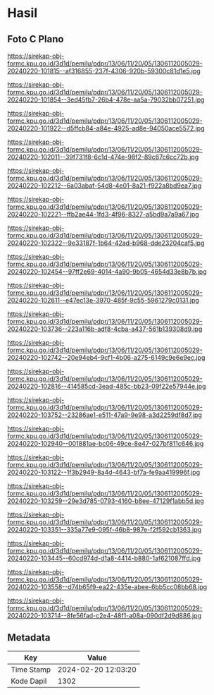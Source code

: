 # Hasil

## Foto C Plano

https://sirekap-obj-formc.kpu.go.id/3d1d/pemilu/pdpr/13/06/11/20/05/1306112005029-20240220-101815--af316855-237f-4306-920b-59300c81d1e5.jpg

https://sirekap-obj-formc.kpu.go.id/3d1d/pemilu/pdpr/13/06/11/20/05/1306112005029-20240220-101854--3ed45fb7-26b4-478e-aa5a-79032bb07251.jpg

https://sirekap-obj-formc.kpu.go.id/3d1d/pemilu/pdpr/13/06/11/20/05/1306112005029-20240220-101922--d5ffcb84-a84e-4925-ad8e-94050ace5572.jpg

https://sirekap-obj-formc.kpu.go.id/3d1d/pemilu/pdpr/13/06/11/20/05/1306112005029-20240220-102011--39f731f8-6c1d-474e-98f2-89c67c6cc72b.jpg

https://sirekap-obj-formc.kpu.go.id/3d1d/pemilu/pdpr/13/06/11/20/05/1306112005029-20240220-102212--6a03abaf-54d8-4e01-8a21-f922a8bd9ea7.jpg

https://sirekap-obj-formc.kpu.go.id/3d1d/pemilu/pdpr/13/06/11/20/05/1306112005029-20240220-102221--ffb2ae44-1fd3-4f96-8327-a5bd9a7a9a67.jpg

https://sirekap-obj-formc.kpu.go.id/3d1d/pemilu/pdpr/13/06/11/20/05/1306112005029-20240220-102322--9e33187f-1b64-42ad-b968-dde23204caf5.jpg

https://sirekap-obj-formc.kpu.go.id/3d1d/pemilu/pdpr/13/06/11/20/05/1306112005029-20240220-102454--97ff2e69-4014-4a90-9b05-4654d33e8b7b.jpg

https://sirekap-obj-formc.kpu.go.id/3d1d/pemilu/pdpr/13/06/11/20/05/1306112005029-20240220-102611--e47ec13e-3970-485f-9c55-5961279c0131.jpg

https://sirekap-obj-formc.kpu.go.id/3d1d/pemilu/pdpr/13/06/11/20/05/1306112005029-20240220-103736--223a116b-adf8-4cba-a437-561b139308d9.jpg

https://sirekap-obj-formc.kpu.go.id/3d1d/pemilu/pdpr/13/06/11/20/05/1306112005029-20240220-102742--20e94eb4-9cf1-4b06-a275-6149c9e6e9ec.jpg

https://sirekap-obj-formc.kpu.go.id/3d1d/pemilu/pdpr/13/06/11/20/05/1306112005029-20240220-102816--414585cd-3ead-485c-bb23-09f22e57944e.jpg

https://sirekap-obj-formc.kpu.go.id/3d1d/pemilu/pdpr/13/06/11/20/05/1306112005029-20240220-103752--23286ae1-e511-47a9-9e98-a3d2259df8d7.jpg

https://sirekap-obj-formc.kpu.go.id/3d1d/pemilu/pdpr/13/06/11/20/05/1306112005029-20240220-102940--001881ae-bc06-49ce-8e47-027bf811c646.jpg

https://sirekap-obj-formc.kpu.go.id/3d1d/pemilu/pdpr/13/06/11/20/05/1306112005029-20240220-103122--1f3b2949-8a4d-4643-bf7a-fe9aa419996f.jpg

https://sirekap-obj-formc.kpu.go.id/3d1d/pemilu/pdpr/13/06/11/20/05/1306112005029-20240220-103259--29e3d785-0793-4160-b8ee-47129f1abb5d.jpg

https://sirekap-obj-formc.kpu.go.id/3d1d/pemilu/pdpr/13/06/11/20/05/1306112005029-20240220-103351--335a77e9-095f-46b8-987e-f2f592cb1363.jpg

https://sirekap-obj-formc.kpu.go.id/3d1d/pemilu/pdpr/13/06/11/20/05/1306112005029-20240220-103445--60cd974d-d1a8-4414-b880-1af621087ffd.jpg

https://sirekap-obj-formc.kpu.go.id/3d1d/pemilu/pdpr/13/06/11/20/05/1306112005029-20240220-103558--d74b65f9-ea22-435e-abee-6bb5cc08bb68.jpg

https://sirekap-obj-formc.kpu.go.id/3d1d/pemilu/pdpr/13/06/11/20/05/1306112005029-20240220-103714--8fe56fad-c2e4-48f1-a08a-090df2d9d886.jpg


## Metadata

| Key        | Value               |
| ---------- | ------------------- |
| Time Stamp | 2024-02-20 12:03:20 |
| Kode Dapil | 1302                |



